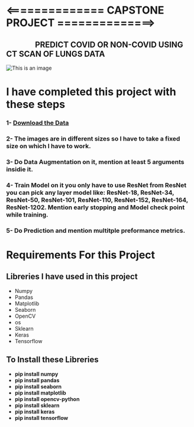 # <============== CAPSTONE PROJECT ==============>
## &emsp; &emsp; &emsp; PREDICT COVID OR NON-COVID USING CT SCAN OF LUNGS DATA

![This is an image](https://cdn.who.int/media/images/default-source/health-topics/coronavirus/latinamerica_exr.jpg?sfvrsn=44229998_8)

# I have completed this project with these steps

### 1- [Download the Data](https://drive.google.com/drive/folders/1WOeodRmv1Mw5Cswuip3nUIi6ViQWKpo_?usp=sharing)
### 2- The images are in different sizes so I have to take a fixed size on which I have to work.
### 3- Do Data Augmentation on it, mention at least 5 arguments insidie it.
### 4- Train Model on it you only have to use ResNet from ResNet you can pick any layer model like: ResNet-18, ResNet-34, ResNet-50, ResNet-101, ResNet-110, ResNet-152, ResNet-164, ResNet-1202. Mention early stopping and Model check point while training.
### 5- Do Prediction and mention multitple preformance metrics.

# Requirements For this Project
## Libreries I have used in this project
- Numpy
- Pandas
- Matplotlib
- Seaborn
- OpenCV
- os
- Sklearn
- Keras
- Tensorflow

## To Install these Libreries
- **pip install numpy**
- **pip install pandas**
- **pip install seaborn**
- **pip install matplotlib**
- **pip install opencv-python**
- **pip install sklearn**
- **pip install keras**
- **pip install tensorflow**


